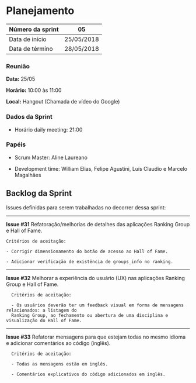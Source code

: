 # Planejamento

|Número da sprint 	| 05|
|---------|-|
|Data de início 	| 25/05/2018|
|Data de término 	| 28/05/2018|

### Reunião
**Data:** 25/05

**Horário:** 10:00 às 11:00

**Local:** Hangout (Chamada de vídeo do Google)

### Dados da Sprint
* Horário daily meeting: 21:00

### Papéis
* Scrum Master: Aline Laureano

* Development time: William Elias, Felipe Agustini, Luís Claudio e Marcelo Magalhães

## Backlog da Sprint
Issues definidas para serem trabalhadas no decorrer dessa sprint:
<br/>
***  
 **Issue #31** Refatoração/melhorias de detalhes das aplicações Ranking Group e Hall of Fame.<br/>

    Critérios de aceitação:

    - Corrigir dimensionamento do botão de acesso ao Hall of Fame.

    - Adicionar verificação de existência de groups_info no ranking.


***

  **Issue #32** Melhorar a experiência do usuário (UX) nas aplicações Ranking Group e Hall of Fame.<br/>  

      Critérios de aceitação:

      - Os usuários deverão ter um feedback visual em forma de mensagens relacionados: a listagem do 
      Ranking Group, ao fechamento ou abertura de uma disciplina e visualização do Hall of Fame.


***

  **Issue #33** Refatorar mensagens para que estejam todas no mesmo idioma e adicionar comentários ao código (inglês).<br/>

      Critérios de aceitação:

      - Todas as mensagens estão em inglês.

      - Comentários explicativos do código adicionados em inglês.
